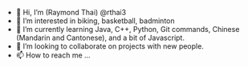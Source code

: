- 👋 Hi, I’m (Raymond Thai) @rthai3
- 👀 I’m interested in biking, basketball, badminton
- 🌱 I’m currently learning Java, C++, Python, Git commands, Chinese (Mandarin and Cantonese), and a bit of Javascript.
- 💞️ I’m looking to collaborate on projects with new people.
- 📫 How to reach me ...

<!---
rthai3/rthai3 is a ✨ special ✨ repository because its `README.md` (this file) appears on your GitHub profile.
You can click the Preview link to take a look at your changes.
--->
